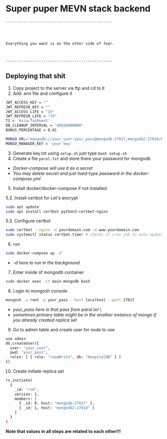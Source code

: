 # Super puper MEVN stack backend
```
------------------------------------------------




Everything you want is on the other side of fear.



------------------------------------------------
```
## Deploying that shit

1. Copy project to the server via ftp and cd to it
2. Add .env file and configure it

```bash
JWT_ACCESS_KEY = ""
JWT_REFRESH_KEY = ""
JWT_ACCESS_LIFE = "1h"
JWT_REFRESH_LIFE = "7d"
TZ = 'Asia/Tashkent'
DB_CLEANUP_INTERVAL = "46656000000"
BONUS_PERCENTAGE = 0.01

MONGO_URL="mongodb://your_user:your_pass@mongodb:27017,mongodb2:27018/HospitalDB?replicaSet=rs0&authSource=admin"
MONGO_MANAGER_KEY = 'your key'
```

3. Generate key.txt using `setup.sh` just type `bash setup.sh`
4. Create a file `parol.txt` and store there your password for mongodb 
  - *Docker-compose will use it as a secret*
  - *You may delete secret and just hard-type password in the docker-compose.yml*

5. Install docker/docker-compose if not installed

  5.2. Install certbot for Let's encrypt
  ```bash
  sudo apt update
  sudo apt install certbot python3-certbot-nginx
  ```

  5.3. Configure certbot
  ```bash
  sudo certbot --nginx -d yourdomain.com -d www.yourdomain.com
  sudo systemctl status certbot.timer # checks if cron job to auto update certificate is running
```

6. run 
```bash
sudo docker-compose up -d`
``` 
   - *-d here to run in the background*
7. Enter inside of mongodb container

```bash
sudo docker exec -it main-mongodb bash
```

8. Login to mongosh console
```bash
mongosh -u root -p your_pass --host localhost --port 27017 
```
- *your_pass here is that pass from parol.txt* \
- *sometimes primary table might be in the another instance of mongo if you already created replica set*

9. Go to admin table and create user for node to use
```bash
use admin
db.createUser({
  user: "your_user",
  pwd: "your_pass", 
  roles: [ { role: "readWrite", db: "HospitalDB" } ] 
})
```

10. Create initiate replica set
```bash
rs.initiate(
  {
    _id: "rs0",
    version: 1,
    members: [
      { _id: 0, host: "mongodb:27017" },
      { _id: 1, host: "mongodb2:27018" }
    ]
  }
)
```

**Note that values in all steps are related to each other!!!**